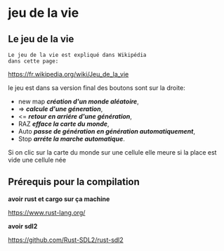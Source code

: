 # jeu de la vie
## Le jeu de la vie
```
Le jeu de la vie est expliqué dans Wikipédia
dans cette page:
```
<https://fr.wikipedia.org/wiki/Jeu_de_la_vie>


le jeu est dans sa version final des boutons sont sur la droite:
* new map  ***création d'un monde aléatoire***,
* =>  ***calcule d'une géneration***,
* <=  ***retour en arriére d'une génération***,
* RAZ  ***efface la carte du monde***,
* Auto  ***passe de génération en génération automatiquement***,
* Stop  ***arréte la marche automatique***.

Si on clic sur la carte du monde sur une cellule elle meure si la place est vide une cellule née

## Prérequis pour la compilation

**avoir rust et cargo sur ça machine**

<https://www.rust-lang.org/>

**avoir sdl2**

<https://github.com/Rust-SDL2/rust-sdl2>
